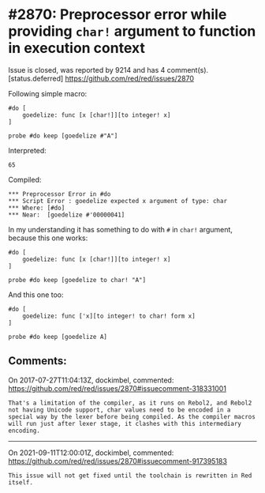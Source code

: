 
#2870: Preprocessor error while providing `char!` argument to function in execution context
================================================================================
Issue is closed, was reported by 9214 and has 4 comment(s).
[status.deferred]
<https://github.com/red/red/issues/2870>

Following simple macro:
```Red
#do [
    goedelize: func [x [char!]][to integer! x]
]

probe #do keep [goedelize #"A"]
```
Interpreted:
```Red
65
```
Compiled:
```Red
*** Preprocessor Error in #do
*** Script Error : goedelize expected x argument of type: char
*** Where: [#do]
*** Near:  [goedelize #'00000041]
```

In my understanding it has something to do with `#` in `char!` argument, because this one works:
```Red
#do [
    goedelize: func [x [char!]][to integer! x]
]

probe #do keep [goedelize to char! "A"]
```
And this one too:
```Red
#do [
    goedelize: func ['x][to integer! to char! form x]
]

probe #do keep [goedelize A]
```


Comments:
--------------------------------------------------------------------------------

On 2017-07-27T11:04:13Z, dockimbel, commented:
<https://github.com/red/red/issues/2870#issuecomment-318331001>

    That's a limitation of the compiler, as it runs on Rebol2, and Rebol2 not having Unicode support, char values need to be encoded in a special way by the lexer before being compiled. As the compiler macros will run just after lexer stage, it clashes with this intermediary encoding.

--------------------------------------------------------------------------------

On 2021-09-11T12:00:01Z, dockimbel, commented:
<https://github.com/red/red/issues/2870#issuecomment-917395183>

    This issue will not get fixed until the toolchain is rewritten in Red itself.

